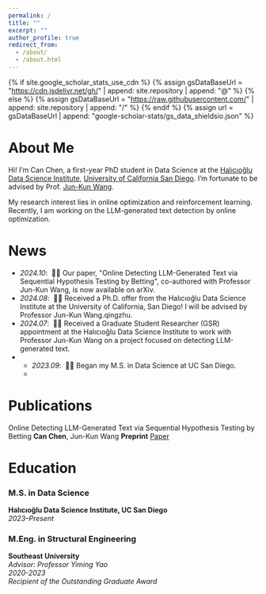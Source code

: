 ```yaml
---
permalink: /
title: ""
excerpt: ""
author_profile: true
redirect_from: 
  - /about/
  - /about.html
---
```


{% if site.google_scholar_stats_use_cdn %}
{% assign gsDataBaseUrl = "https://cdn.jsdelivr.net/gh/" | append: site.repository | append: "@" %}
{% else %}
{% assign gsDataBaseUrl = "https://raw.githubusercontent.com/" | append: site.repository | append: "/" %}
{% endif %}
{% assign url = gsDataBaseUrl | append: "google-scholar-stats/gs_data_shieldsio.json" %}

<span class='anchor' id='about-me'></span>

# About Me

Hi! I’m Can Chen, a first-year PhD student in Data Science at the [Halıcıoğlu Data Science Institute](https://datascience.ucsd.edu), [University of California San Diego](https://www.ucsd.edu/). I’m fortunate to be advised by Prof. [Jun-Kun Wang](https://jimwang123.github.io).

My research interest lies in online optimization and reinforcement learning. Recently, I am working on the LLM-generated text detection by online optimization. 

# News

- *2024.10*: &nbsp;🎉🎉 Our paper, "Online Detecting LLM-Generated Text via Sequential Hypothesis Testing by Betting", co-authored with Professor Jun-Kun Wang, is now available on arXiv. 
- *2024.08*: &nbsp;🎉🎉 Received a Ph.D. offer from the Halıcıoğlu Data Science Institute at the University of California, San Diego! I will be advised by Professor Jun-Kun Wang.qingzhu. 
- *2024.07*: &nbsp;🎉🎉 Received a Graduate Student Researcher (GSR) appointment at the Halıcıoğlu Data Science Institute to work with Professor Jun-Kun Wang on a project focused on detecting LLM-generated text.
- - *2023.09*: &nbsp;🎉🎉 Began my M.S. in Data Science at UC San Diego.
  - 
# Publications 

Online Detecting LLM-Generated Text via Sequential Hypothesis Testing by Betting
**Can Chen**, Jun-Kun Wang
**Preprint** [Paper](https://openaccess.thecvf.com/content_cvpr_2016/papers/He_Deep_Residual_Learning_CVPR_2016_paper.pdf)

# Education

### M.S. in Data Science  
**Halıcıoğlu Data Science Institute, UC San Diego**  
*2023–Present*

### M.Eng. in Structural Engineering  
**Southeast University**  
*Advisor: Professor Yiming Yao*  
*2020-2023*  
*Recipient of the Outstanding Graduate Award*


